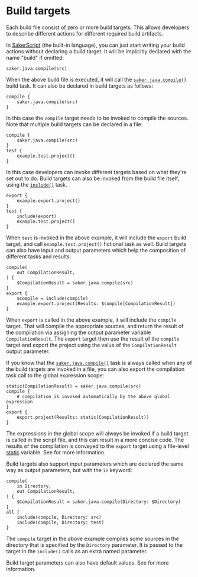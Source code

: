 # Build targets

Each build file consist of zero or more build targets. This allows developers to describe different actions for different required build artifacts.

In [SakerScript](/doc/scripting/index.md) (the built-in language), you can just start writing your build actions without declaring a build target. It will be implicitly declared with the name "build" if omitted:

```sakerscript
saker.java.compile(src)
```

When the above build file is executed, it will call the [`saker.java.compile()`](root:/saker.java.compiler/taskdoc/saker.java.compile.html) build task. It can also be declared in build targets as follows:

```sakerscript
compile {
	saker.java.compile(src)
}
```

In this case the `compile` target needs to be invoked to compile the sources. Note that multiple build targets can be declared in a file:

```sakerscript
compile {
	saker.java.compile(src)
}
test {
	example.test.project()
}
```

In this case developers can invoke different targets based on what they're set out to do. Build targets can also be invoked from the build file itself, using the [`include()`](/doc/scripting/builtintasks/include.md) task.

```sakerscript
export {
	example.export.project()
}
test {
	include(export)
	example.test.project()
}
```

When `test` is invoked in the above example, it will include the `export` build target, and call `example.test.project()` fictional task as well. Build targets can also have input and output parameters which help the composition of different tasks and results:

```sakerscript
compile(
	out CompilationResult,
) {
	$CompilationResult = saker.java.compile(src)
}
export {
	$compile = include(compile)
	example.export.project(Results: $compile[CompilationResult])
}
```

When `export` is called in the above example, it will include the `compile` target. That will compile the appropriate sources, and return the result of the compilation via assigning the output parameter variable `CompilationResult`. The `export` target then use the result of the `compile` target and export the project using the value of the `CompilationResult` output parameter.

If you know that the [`saker.java.compile()`](root:/saker.java.compiler/taskdoc/saker.java.compile.html) task is always called when any of the build targets are invoked in a file, you can also export the compilation task call to the global expression scope:

```sakerscript
static(CompilationResult) = saker.java.compile(src)
compile {
	# compilation is invoked automatically by the above global expression
}
export {
	export.project(Results: static(CompilationResult))
}
```

The expressions in the global scope will always be invoked if a build target is called in the script file, and this can result in a more concise code. The results of the compilation is conveyed to the `export` target using a file-level [static](/doc/scripting/builtintasks/static.md) variable. See [](/doc/scripting/langref/sourcefile/index.md#global-expressions) for more information.

Build targets also support input parameters which are declared the same way as output parameters, but with the `in` keyword:

```sakerscript
compile(
	in Directory,
	out CompilationResult,
) {
	$CompilationResult = saker.java.compile(Directory: $Directory)
}
all {
	include(compile, Directory: src)
	include(compile, Directory: test)
}
```

The `compile` target in the above example compiles some sources in the directory that is specified by the `Directory` parameter. It is passed to the target in the `include()` calls as an extra named parameter.

Build target parameters can also have default values. See [](/doc/scripting/langref/sourcefile/index.md#parameters) for more information.